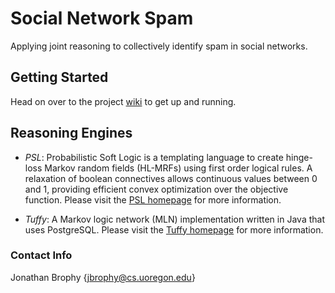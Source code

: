 # Social Network Spam #

Applying joint reasoning  to collectively identify spam in social networks.

## Getting Started ##

Head on over to the project [wiki](https://github.com/jjbrophy47/sn_spam/wiki) to get up and running.

## Reasoning Engines ##

* *PSL*: Probabilistic Soft Logic is a templating language to create hinge-loss Markov random fields (HL-MRFs) using first order logical rules. A relaxation of boolean connectives allows continuous values between 0 and 1, providing efficient convex optimization over the objective function. Please visit the [PSL homepage](https://github.com/linqs/psl) for more information.

* *Tuffy*: A Markov logic network (MLN) implementation written in Java that uses PostgreSQL. Please visit the [Tuffy homepage](http://i.stanford.edu/hazy/tuffy/) for more information.

### Contact Info ###

Jonathan Brophy {jbrophy@cs.uoregon.edu}
